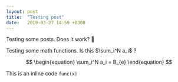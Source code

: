 ```yaml
---
layout: post
title:  "Testing post"
date:   2019-03-27 14:59 +0300
---
```


Testing some posts. Does it work? <span class="emoji">🍻</span><!--more-->

Testing some math functions. Is this $\sum_i^N a_i$ ? 

$$ 
\begin{equation}
\sum_i^N a_i = B_{e} 
\end{equation}
$$ 



This is an inline code `func(x)`